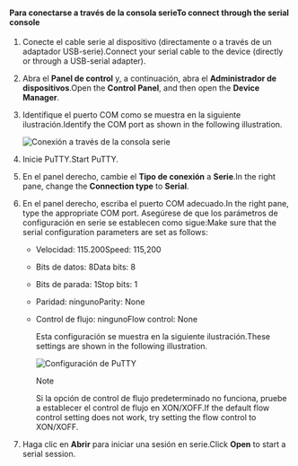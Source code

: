 <!--author=SharS last changed: 9/17/15-->

#### <a name="to-connect-through-the-serial-console"></a><span data-ttu-id="977f0-101">Para conectarse a través de la consola serie</span><span class="sxs-lookup"><span data-stu-id="977f0-101">To connect through the serial console</span></span>
1. <span data-ttu-id="977f0-102">Conecte el cable serie al dispositivo (directamente o a través de un adaptador USB-serie).</span><span class="sxs-lookup"><span data-stu-id="977f0-102">Connect your serial cable to the device (directly or through a USB-serial adapter).</span></span>
2. <span data-ttu-id="977f0-103">Abra el **Panel de control** y, a continuación, abra el **Administrador de dispositivos**.</span><span class="sxs-lookup"><span data-stu-id="977f0-103">Open the **Control Panel**, and then open the **Device Manager**.</span></span>
3. <span data-ttu-id="977f0-104">Identifique el puerto COM como se muestra en la siguiente ilustración.</span><span class="sxs-lookup"><span data-stu-id="977f0-104">Identify the COM port as shown in the following illustration.</span></span>
   
     ![Conexión a través de la consola serie](./media/storsimple-use-putty/HCS_ConnectingDeviceS-include.png)
4. <span data-ttu-id="977f0-106">Inicie PuTTY.</span><span class="sxs-lookup"><span data-stu-id="977f0-106">Start PuTTY.</span></span> 
5. <span data-ttu-id="977f0-107">En el panel derecho, cambie el **Tipo de conexión** a **Serie**.</span><span class="sxs-lookup"><span data-stu-id="977f0-107">In the right pane, change the **Connection type** to **Serial**.</span></span>
6. <span data-ttu-id="977f0-108">En el panel derecho, escriba el puerto COM adecuado.</span><span class="sxs-lookup"><span data-stu-id="977f0-108">In the right pane, type the appropriate COM port.</span></span> <span data-ttu-id="977f0-109">Asegúrese de que los parámetros de configuración en serie se establecen como sigue:</span><span class="sxs-lookup"><span data-stu-id="977f0-109">Make sure that the serial configuration parameters are set as follows:</span></span>
   
   * <span data-ttu-id="977f0-110">Velocidad: 115.200</span><span class="sxs-lookup"><span data-stu-id="977f0-110">Speed: 115,200</span></span>
   * <span data-ttu-id="977f0-111">Bits de datos: 8</span><span class="sxs-lookup"><span data-stu-id="977f0-111">Data bits: 8</span></span>
   * <span data-ttu-id="977f0-112">Bits de parada: 1</span><span class="sxs-lookup"><span data-stu-id="977f0-112">Stop bits: 1</span></span>
   * <span data-ttu-id="977f0-113">Paridad: ninguno</span><span class="sxs-lookup"><span data-stu-id="977f0-113">Parity: None</span></span>
   * <span data-ttu-id="977f0-114">Control de flujo: ninguno</span><span class="sxs-lookup"><span data-stu-id="977f0-114">Flow control: None</span></span>
     
     <span data-ttu-id="977f0-115">Esta configuración se muestra en la siguiente ilustración.</span><span class="sxs-lookup"><span data-stu-id="977f0-115">These settings are shown in the following illustration.</span></span>
     
     ![Configuración de PuTTY](./media/storsimple-use-putty/HCS_PuttyConfig-include.png) 
     
     > [!NOTE]
     > <span data-ttu-id="977f0-117">Si la opción de control de flujo predeterminado no funciona, pruebe a establecer el control de flujo en XON/XOFF.</span><span class="sxs-lookup"><span data-stu-id="977f0-117">If the default flow control setting does not work, try setting the flow control to XON/XOFF.</span></span>
     > 
     > 
7. <span data-ttu-id="977f0-118">Haga clic en **Abrir** para iniciar una sesión en serie.</span><span class="sxs-lookup"><span data-stu-id="977f0-118">Click **Open** to start a serial session.</span></span>

